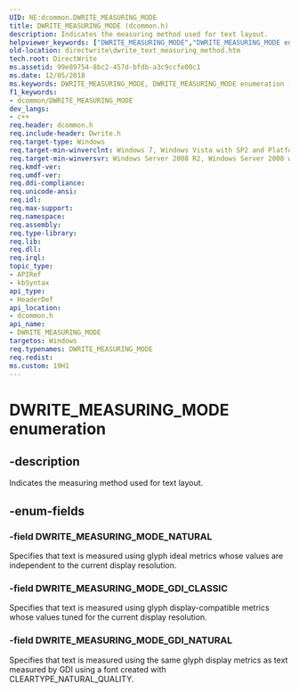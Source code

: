 ```yaml
---
UID: NE:dcommon.DWRITE_MEASURING_MODE
title: DWRITE_MEASURING_MODE (dcommon.h)
description: Indicates the measuring method used for text layout.helpviewer_keywords: ["DWRITE_MEASURING_MODE","DWRITE_MEASURING_MODE enumeration [Direct Write]","DWRITE_MEASURING_MODE_GDI_CLASSIC","DWRITE_MEASURING_MODE_GDI_NATURAL","DWRITE_MEASURING_MODE_NATURAL","dcommon/DWRITE_MEASURING_MODE","dcommon/DWRITE_MEASURING_MODE_GDI_CLASSIC","dcommon/DWRITE_MEASURING_MODE_GDI_NATURAL","dcommon/DWRITE_MEASURING_MODE_NATURAL","directwrite.dwrite_text_measuring_method"]
old-location: directwrite\dwrite_text_measuring_method.htm
tech.root: DirectWrite
ms.assetid: 99e89754-8bc2-457d-bfdb-a3c9ccfe00c1
ms.date: 12/05/2018
ms.keywords: DWRITE_MEASURING_MODE, DWRITE_MEASURING_MODE enumeration [Direct Write], DWRITE_MEASURING_MODE_GDI_CLASSIC, DWRITE_MEASURING_MODE_GDI_NATURAL, DWRITE_MEASURING_MODE_NATURAL, dcommon/DWRITE_MEASURING_MODE, dcommon/DWRITE_MEASURING_MODE_GDI_CLASSIC, dcommon/DWRITE_MEASURING_MODE_GDI_NATURAL, dcommon/DWRITE_MEASURING_MODE_NATURAL, directwrite.dwrite_text_measuring_method
f1_keywords:
- dcommon/DWRITE_MEASURING_MODE
dev_langs:
- c++
req.header: dcommon.h
req.include-header: Dwrite.h
req.target-type: Windows
req.target-min-winverclnt: Windows 7, Windows Vista with SP2 and Platform Update for Windows Vista [desktop apps \| UWP apps]
req.target-min-winversvr: Windows Server 2008 R2, Windows Server 2008 with SP2 and Platform Update for Windows Server 2008 [desktop apps \| UWP apps]
req.kmdf-ver: 
req.umdf-ver: 
req.ddi-compliance: 
req.unicode-ansi: 
req.idl: 
req.max-support: 
req.namespace: 
req.assembly: 
req.type-library: 
req.lib: 
req.dll: 
req.irql: 
topic_type:
- APIRef
- kbSyntax
api_type:
- HeaderDef
api_location:
- dcommon.h
api_name:
- DWRITE_MEASURING_MODE
targetos: Windows
req.typenames: DWRITE_MEASURING_MODE
req.redist: 
ms.custom: 19H1
---
```


# DWRITE_MEASURING_MODE enumeration


## -description


Indicates the measuring method used for text layout.


## -enum-fields




### -field DWRITE_MEASURING_MODE_NATURAL

Specifies that text is measured using glyph ideal metrics whose values are independent to the current display resolution.


### -field DWRITE_MEASURING_MODE_GDI_CLASSIC

Specifies that text is measured using glyph display-compatible metrics whose values tuned for the current display resolution.


### -field DWRITE_MEASURING_MODE_GDI_NATURAL

Specifies that text is measured using the same glyph display metrics as text measured by GDI using a font created with CLEARTYPE_NATURAL_QUALITY.

